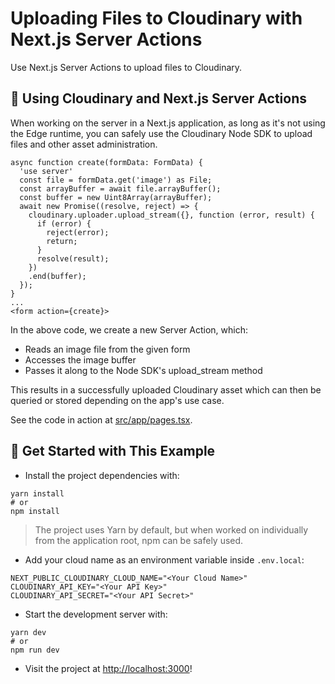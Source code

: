 # Uploading Files to Cloudinary with Next.js Server Actions

Use Next.js Server Actions to upload files to Cloudinary.

## 🧰 Using Cloudinary and Next.js Server Actions

When working on the server in a Next.js application, as long as it's not using the Edge runtime, you can safely use the Cloudinary Node SDK to upload files and other asset administration.

```
async function create(formData: FormData) {
  'use server'
  const file = formData.get('image') as File;
  const arrayBuffer = await file.arrayBuffer();
  const buffer = new Uint8Array(arrayBuffer);
  await new Promise((resolve, reject) => {
    cloudinary.uploader.upload_stream({}, function (error, result) {
      if (error) {
        reject(error);
        return;
      }
      resolve(result);
    })
    .end(buffer);
  });
}
...
<form action={create}>
```

In the above code, we create a new Server Action, which:
* Reads an image file from the given form
* Accesses the image buffer
* Passes it along to the Node SDK's upload_stream method

This results in a successfully uploaded Cloudinary asset which can then be queried or stored depending on the app's use case.

See the code in action at [src/app/pages.tsx](src/app/pages.tsx).

## 🚀 Get Started with This Example

* Install the project dependencies with:

```
yarn install
# or
npm install
```

> The project uses Yarn by default, but when worked on individually from the application root, npm can be safely used.

* Add your cloud name as an environment variable inside `.env.local`:

```
NEXT_PUBLIC_CLOUDINARY_CLOUD_NAME="<Your Cloud Name>"
CLOUDINARY_API_KEY="<Your API Key>"
CLOUDINARY_API_SECRET="<Your API Secret>"
```

* Start the development server with:

```
yarn dev
# or
npm run dev
```

* Visit the project at <http://localhost:3000>!

